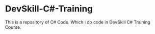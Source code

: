 # DevSkill-C#-Training
This is a repository of C# Code. 
Which i do code in DevSkill C# Training Course.
